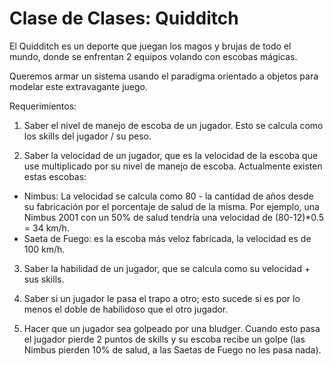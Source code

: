 # Clase de Clases: Quidditch

El Quidditch es un deporte que juegan los magos y brujas de todo el mundo, donde se enfrentan 2 equipos volando con escobas mágicas.

Queremos armar un sistema usando el paradigma orientado a objetos para modelar este extravagante juego.

Requerimientos:

1. Saber el nivel de manejo de escoba de un jugador. Esto se calcula como los skills del jugador / su peso.

2. Saber la velocidad de un jugador, que es la velocidad de la escoba que use multiplicado por su nivel de manejo de escoba. Actualmente existen estas escobas:
- Nimbus: La velocidad se calcula como 80 - la cantidad de años desde su fabricación por el porcentaje de salud de la misma. Por ejemplo, una Nimbus 2001 con un 50% de salud tendría una velocidad de (80-12)*0.5 = 34 km/h.
- Saeta de Fuego: es la escoba más veloz fabricada, la velocidad es de 100 km/h.

3. Saber la habilidad de un jugador, que se calcula como su velocidad + sus skills.

4. Saber si un jugador le pasa el trapo a otro; esto sucede si es por lo menos el doble de habilidoso que el otro jugador.

5. Hacer que un jugador sea golpeado por una bludger. Cuando esto pasa el jugador pierde 2 puntos de skills y su escoba recibe un golpe (las Nimbus pierden 10% de salud, a las Saetas de Fuego no les pasa nada).
